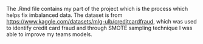 The .Rmd file contains my part of the project which is the process which helps fix imbalanced data. The dataset is from https://www.kaggle.com/datasets/mlg-ulb/creditcardfraud, which was used to identify credit card fraud and through SMOTE sampling technique I was able to improve my teams models.
